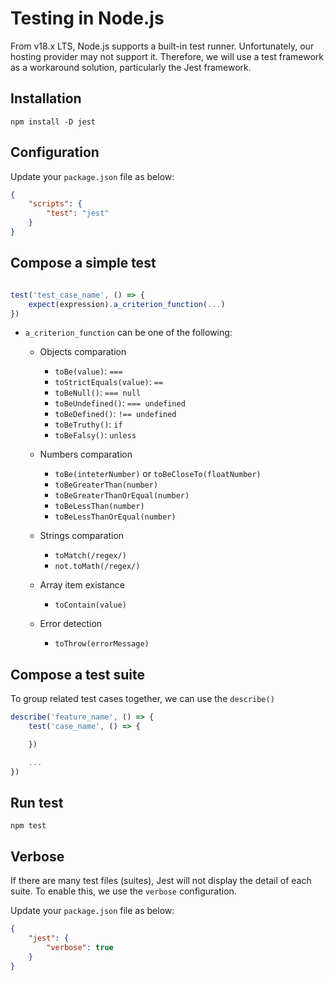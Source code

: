 # Testing in Node.js

From v18.x LTS, Node.js supports a built-in test runner. Unfortunately, our hosting provider may not support it. Therefore, we will use a test framework as a workaround solution, particularly the Jest framework.

## Installation

`npm install -D jest`

## Configuration

Update your `package.json` file as below:

```json
{
    "scripts": {
        "test": "jest"
    }
}
```

## Compose a simple test

```js

test('test_case_name', () => {
    expect(expression).a_criterion_function(...)
})

```

- `a_criterion_function` can be one of the following:
    - Objects comparation
        - `toBe(value)`: `===`
        - `toStrictEquals(value)`: `==`
        - `toBeNull()`: `=== null`
        - `toBeUndefined()`: `=== undefined`
        - `toBeDefined()`: `!== undefined`
        - `toBeTruthy()`: `if`
        - `toBeFalsy()`: `unless`

    - Numbers comparation
        - `toBe(inteterNumber)` or `toBeCloseTo(floatNumber)`
        - `toBeGreaterThan(number)`
        - `toBeGreaterThanOrEqual(number)`
        - `toBeLessThan(number)`
        - `toBeLessThanOrEqual(number)`
    - Strings comparation
        -  `toMatch(/regex/)`
        - `not.toMath(/regex/)`
    - Array item existance
        - `toContain(value)`
    - Error detection
        - `toThrow(errorMessage)`

## Compose a test suite

To group related test cases together, we can use the `describe()`

```js
describe('feature_name', () => {
    test('case_name', () => {

    })

    ...
})
```

## Run test

`npm test`

## Verbose

If there are many test files (suites), Jest will not display the detail of each suite. To enable this, we use the `verbose` configuration. 

Update your `package.json` file as below:

```json
{
    "jest": {
        "verbose": true
    }
}
```